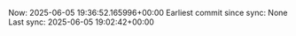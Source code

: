Now: 2025-06-05 19:36:52.165996+00:00 Earliest commit since sync: None Last sync: 2025-06-05 19:02:42+00:00
